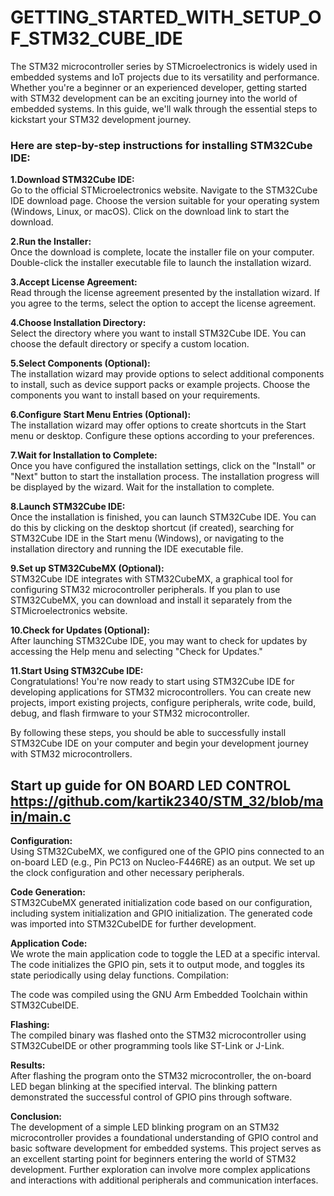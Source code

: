 # **GETTING_STARTED_WITH_SETUP_OF_STM32_CUBE_IDE**
The STM32 microcontroller series by STMicroelectronics is widely used in embedded systems and IoT projects due to its versatility and performance.
Whether you're a beginner or an experienced developer, getting started with STM32 development can be an exciting journey into the world of embedded systems.
In this guide, we'll walk through the essential steps to kickstart your STM32 development journey.


### **Here are step-by-step instructions for installing STM32Cube IDE:**

**1.Download STM32Cube IDE:**  
Go to the official STMicroelectronics website.
Navigate to the STM32Cube IDE download page.
Choose the version suitable for your operating system (Windows, Linux, or macOS).
Click on the download link to start the download.

**2.Run the Installer:**  
Once the download is complete, locate the installer file on your computer.
Double-click the installer executable file to launch the installation wizard.


**3.Accept License Agreement:**  
Read through the license agreement presented by the installation wizard.
If you agree to the terms, select the option to accept the license agreement.

**4.Choose Installation Directory:**  
Select the directory where you want to install STM32Cube IDE.
You can choose the default directory or specify a custom location.

**5.Select Components (Optional):**  
The installation wizard may provide options to select additional components to install, such as device support packs or example projects.
Choose the components you want to install based on your requirements.

**6.Configure Start Menu Entries (Optional):**  
The installation wizard may offer options to create shortcuts in the Start menu or desktop.
Configure these options according to your preferences.

**7.Wait for Installation to Complete:**  
Once you have configured the installation settings, click on the "Install" or "Next" button to start the installation process.
The installation progress will be displayed by the wizard. Wait for the installation to complete.

**8.Launch STM32Cube IDE:**  
Once the installation is finished, you can launch STM32Cube IDE.
You can do this by clicking on the desktop shortcut (if created), searching for STM32Cube IDE in the Start menu (Windows), or navigating to the installation directory and running the IDE executable file.

**9.Set up STM32CubeMX (Optional):**  
STM32Cube IDE integrates with STM32CubeMX, a graphical tool for configuring STM32 microcontroller peripherals.
If you plan to use STM32CubeMX, you can download and install it separately from the STMicroelectronics website.

**10.Check for Updates (Optional):**  
After launching STM32Cube IDE, you may want to check for updates by accessing the Help menu and selecting "Check for Updates."

**11.Start Using STM32Cube IDE:**  
Congratulations! You're now ready to start using STM32Cube IDE for developing applications for STM32 microcontrollers.
You can create new projects, import existing projects, configure peripherals, write code, build, debug, and flash firmware to your STM32 microcontroller.

By following these steps, you should be able to successfully install STM32Cube IDE on your computer and begin your development journey with STM32 microcontrollers.


## **Start up guide for ON BOARD LED CONTROL** https://github.com/kartik2340/STM_32/blob/main/main.c

**Configuration:**  
Using STM32CubeMX, we configured one of the GPIO pins connected to an on-board LED (e.g., Pin PC13 on Nucleo-F446RE) as an output.
We set up the clock configuration and other necessary peripherals.

**Code Generation:**  
STM32CubeMX generated initialization code based on our configuration, including system initialization and GPIO initialization.
The generated code was imported into STM32CubeIDE for further development.

**Application Code:**  
We wrote the main application code to toggle the LED at a specific interval.
The code initializes the GPIO pin, sets it to output mode, and toggles its state periodically using delay functions.
Compilation:

The code was compiled using the GNU Arm Embedded Toolchain within STM32CubeIDE.

**Flashing:**  
The compiled binary was flashed onto the STM32 microcontroller using STM32CubeIDE or other programming tools like ST-Link or J-Link.

**Results:**  
After flashing the program onto the STM32 microcontroller, the on-board LED began blinking at the specified interval. The blinking pattern demonstrated the successful control of GPIO pins through software.

**Conclusion:**  
The development of a simple LED blinking program on an STM32 microcontroller provides a foundational understanding of GPIO control and basic software development for embedded systems. This project serves as an excellent starting point for beginners entering the world of STM32 development. Further exploration can involve more complex applications and interactions with additional peripherals and communication interfaces.
